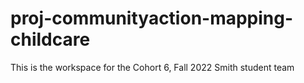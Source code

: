 # proj-communityaction-mapping-childcare
This is the workspace for the Cohort 6, Fall 2022 Smith student team
